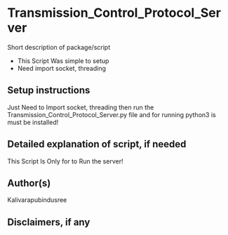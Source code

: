 # Transmission_Control_Protocol_Server

Short description of package/script

- This Script Was simple to setup
- Need import socket, threading

## Setup instructions

Just Need to Import socket, threading then run the Transmission_Control_Protocol_Server.py file and for running python3 is must be installed!

## Detailed explanation of script, if needed

This Script Is Only for to Run the server!

## Author(s)

Kalivarapubindusree

## Disclaimers, if any
